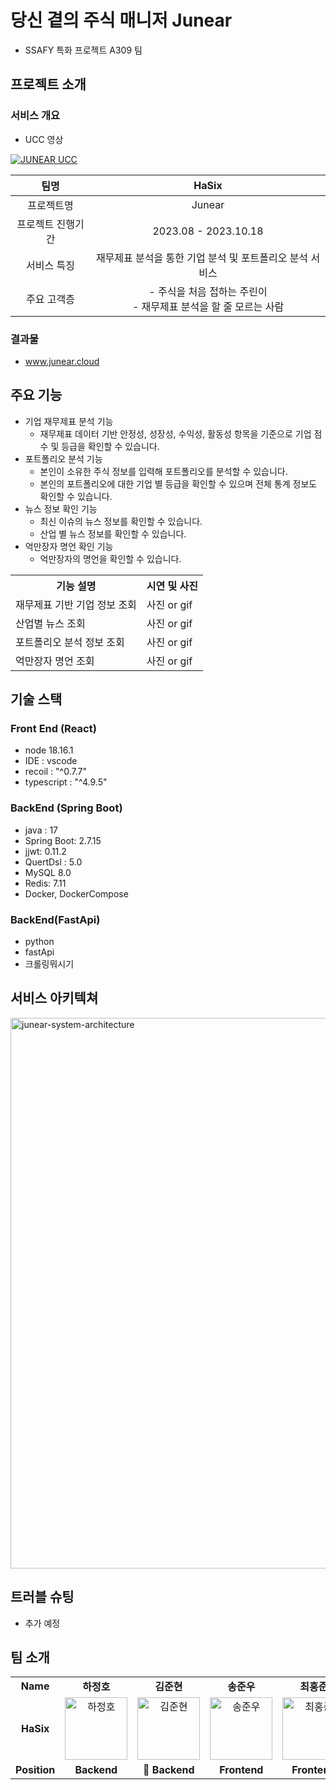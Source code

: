 # 당신 곁의 주식 매니저 Junear

- SSAFY 특화 프로젝트 A309 팀

## 프로젝트 소개

### 서비스 개요

- UCC 영상

[![JUNEAR UCC](https://github.com/InHyeok-J/InHyeok-J/assets/28949213/abddcea9-beb9-47d8-928f-b6aac4a57e40)](https://youtu.be/oIESQ4_gS7g)

|       팀명        |                                HaSix                                 |
| :---------------: | :------------------------------------------------------------------: |
|    프로젝트명     |                                Junear                                |
| 프로젝트 진행기간 |                         2023.08 - 2023.10.18                         |
|    서비스 특징    |       재무제표 분석을 통한 기업 분석 및 포트폴리오 분석 서비스       |
|    주요 고객층    | - 주식을 처음 접하는 주린이 <br> - 재무제표 분석을 할 줄 모르는 사람 |

### 결과물

- <a href="https://www.junear.cloud" target="_blank">www.junear.cloud</a>

## 주요 기능

- 기업 재무제표 분석 기능
  - 재무제표 데이터 기반 안정성, 성장성, 수익성, 활동성 항목을 기준으로 기업 점수 및 등급을 확인할 수 있습니다.
- 포트폴리오 분석 기능
  - 본인이 소유한 주식 정보를 입력해 포트폴리오를 분석할 수 있습니다.
  - 본인의 포트폴리오에 대한 기업 별 등급을 확인할 수 있으며 전체 통계 정보도 확인할 수 있습니다.
- 뉴스 정보 확인 기능
  - 최신 이슈의 뉴스 정보를 확인할 수 있습니다.
  - 산업 별 뉴스 정보를 확인할 수 있습니다.
- 억만장자 명언 확인 기능
  - 억만장자의 명언을 확인할 수 있습니다.

<table>
    <tr>
        <th>
        기능 설명
        </th>
        <th>
         시연 및 사진
        </th>
    </tr>
    <tr>
        <td>
            재무제표 기반 기업 정보 조회
        </td>
        <td>
         사진 or gif 
        </td>
    </tr>
    <tr>
        <td>
            산업별 뉴스 조회
        </td>
        <td>
         사진 or gif
        </td>
    </tr>
    <tr>
        <td>
            포트폴리오 분석 정보 조회
        </td>
        <td>
         사진 or gif
        </td>
    </tr>
    <tr>
        <td>
            억만장자 명언 조회
        </td>
        <td>
         사진 or gif
        </td>
    </tr>

</table>

## 기술 스택

### Front End (React)

- node 18.16.1
- IDE : vscode
- recoil : "^0.7.7"
- typescript : "^4.9.5"

### BackEnd (Spring Boot)

- java : 17
- Spring Boot: 2.7.15
- jjwt: 0.11.2
- QuertDsl : 5.0
- MySQL 8.0
- Redis: 7.11
- Docker, DockerCompose

### BackEnd(FastApi)

- python
- fastApi
- 크롤링뭐시기

## 서비스 아키텍쳐

<div markdown="1">
<img width="881" alt="junear-system-architecture" src="https://github.com/InHyeok-J/InHyeok-J/assets/28949213/86145ddf-0a25-4f12-acb6-d4a89288332c">

## 트러블 슈팅

- 추가 예정

## 팀 소개

<table>
  <tr>
    <td align="center"><b>Name</b></td>
    <td align="center"><b>하정호</b></td>
    <td align="center"><b>김준현</b></td>
    <td align="center"><b>송준우</b></td>
    <td align="center"><b>최홍준</b></td>
    <td align="center"><b>김정락</b></td>
    <td align="center"><b>조인혁</b></td>
  </tr>
  <tr>
    <td align="center" vertical-align="middle"><b>HaSix</b></td>
    <td align="center"><img src="https://github.com/InHyeok-J/InHyeok-J/assets/28949213/4ab2e9f3-4ef1-4a55-a3db-7c04e2b5427d" width="100px" alt="하정호"/></td>
    <td align="center"><img width="100px" alt="김준현" src="https://github.com/InHyeok-J/InHyeok-J/assets/28949213/afd489ac-a1ff-48ef-aae9-74abf992e4e9"></td>
    <td align="center"><img src="https://github.com/InHyeok-J/InHyeok-J/assets/28949213/5a2654bf-745a-443f-b03e-188d5ca33f38" width="100px;" alt="송준우"/><br /></td>
    <td align="center"><img src="https://github.com/InHyeok-J/InHyeok-J/assets/28949213/12fc50d8-b345-4ce2-8789-71b47a0cf826" width="100px;" alt="최홍준"/><br /></td>
    <td align="center"><img width="100px" alt="김정락" src="https://github.com/InHyeok-J/InHyeok-J/assets/28949213/26fd5ea8-0367-4bd1-97b7-1c1be802df2a"></td>
    <td align="center"><img src="https://github.com/InHyeok-J/InHyeok-J/assets/28949213/3ac5569d-175c-48d5-b51e-79cec0ba225a" width="100px;" alt="조인혁"/><br /></td>
  </tr>
  <tr>
    <td align="center"><b>Position</b></td>
    <td align="center"><b> Backend</b></td>
    <td align="center"><b>👑 Backend</b></td>
    <td align="center"><b>Frontend</b></td>
    <td align="center"><b>Frontend</b></td>
    <td align="center"><b>Backend</b></td>
    <td align="center"><b>Backend</b></td>
  </tr>
</table>
